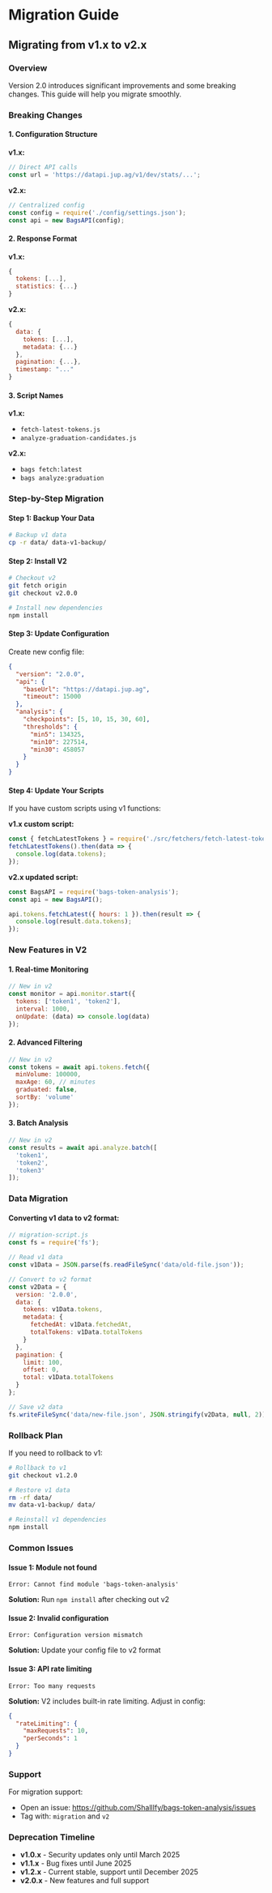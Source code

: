 # Migration Guide

## Migrating from v1.x to v2.x

### Overview
Version 2.0 introduces significant improvements and some breaking changes. This guide will help you migrate smoothly.

### Breaking Changes

#### 1. Configuration Structure
**v1.x:**
```javascript
// Direct API calls
const url = 'https://datapi.jup.ag/v1/dev/stats/...';
```

**v2.x:**
```javascript
// Centralized config
const config = require('./config/settings.json');
const api = new BagsAPI(config);
```

#### 2. Response Format
**v1.x:**
```javascript
{
  tokens: [...],
  statistics: {...}
}
```

**v2.x:**
```javascript
{
  data: {
    tokens: [...],
    metadata: {...}
  },
  pagination: {...},
  timestamp: "..."
}
```

#### 3. Script Names
**v1.x:**
- `fetch-latest-tokens.js`
- `analyze-graduation-candidates.js`

**v2.x:**
- `bags fetch:latest`
- `bags analyze:graduation`

### Step-by-Step Migration

#### Step 1: Backup Your Data
```bash
# Backup v1 data
cp -r data/ data-v1-backup/
```

#### Step 2: Install V2
```bash
# Checkout v2
git fetch origin
git checkout v2.0.0

# Install new dependencies
npm install
```

#### Step 3: Update Configuration
Create new config file:
```json
{
  "version": "2.0.0",
  "api": {
    "baseUrl": "https://datapi.jup.ag",
    "timeout": 15000
  },
  "analysis": {
    "checkpoints": [5, 10, 15, 30, 60],
    "thresholds": {
      "min5": 134325,
      "min10": 227514,
      "min30": 458057
    }
  }
}
```

#### Step 4: Update Your Scripts
If you have custom scripts using v1 functions:

**v1.x custom script:**
```javascript
const { fetchLatestTokens } = require('./src/fetchers/fetch-latest-tokens');
fetchLatestTokens().then(data => {
  console.log(data.tokens);
});
```

**v2.x updated script:**
```javascript
const BagsAPI = require('bags-token-analysis');
const api = new BagsAPI();

api.tokens.fetchLatest({ hours: 1 }).then(result => {
  console.log(result.data.tokens);
});
```

### New Features in V2

#### 1. Real-time Monitoring
```javascript
// New in v2
const monitor = api.monitor.start({
  tokens: ['token1', 'token2'],
  interval: 1000,
  onUpdate: (data) => console.log(data)
});
```

#### 2. Advanced Filtering
```javascript
// New in v2
const tokens = await api.tokens.fetch({
  minVolume: 100000,
  maxAge: 60, // minutes
  graduated: false,
  sortBy: 'volume'
});
```

#### 3. Batch Analysis
```javascript
// New in v2
const results = await api.analyze.batch([
  'token1',
  'token2',
  'token3'
]);
```

### Data Migration

#### Converting v1 data to v2 format:
```javascript
// migration-script.js
const fs = require('fs');

// Read v1 data
const v1Data = JSON.parse(fs.readFileSync('data/old-file.json'));

// Convert to v2 format
const v2Data = {
  version: '2.0.0',
  data: {
    tokens: v1Data.tokens,
    metadata: {
      fetchedAt: v1Data.fetchedAt,
      totalTokens: v1Data.totalTokens
    }
  },
  pagination: {
    limit: 100,
    offset: 0,
    total: v1Data.totalTokens
  }
};

// Save v2 data
fs.writeFileSync('data/new-file.json', JSON.stringify(v2Data, null, 2));
```

### Rollback Plan

If you need to rollback to v1:
```bash
# Rollback to v1
git checkout v1.2.0

# Restore v1 data
rm -rf data/
mv data-v1-backup/ data/

# Reinstall v1 dependencies
npm install
```

### Common Issues

#### Issue 1: Module not found
```
Error: Cannot find module 'bags-token-analysis'
```
**Solution:** Run `npm install` after checking out v2

#### Issue 2: Invalid configuration
```
Error: Configuration version mismatch
```
**Solution:** Update your config file to v2 format

#### Issue 3: API rate limiting
```
Error: Too many requests
```
**Solution:** V2 includes built-in rate limiting. Adjust in config:
```json
{
  "rateLimiting": {
    "maxRequests": 10,
    "perSeconds": 1
  }
}
```

### Support

For migration support:
- Open an issue: https://github.com/ShallIfy/bags-token-analysis/issues
- Tag with: `migration` and `v2`

### Deprecation Timeline

- **v1.0.x** - Security updates only until March 2025
- **v1.1.x** - Bug fixes until June 2025
- **v1.2.x** - Current stable, support until December 2025
- **v2.0.x** - New features and full support